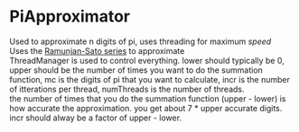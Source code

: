 # PiApproximator
Used to approximate n digits of pi, uses threading for maximum <i>speed</i><br>
Uses the <a href=https://en.wikipedia.org/wiki/Ramanujan%E2%80%93Sato_series#Level_1>Ramunjan-Sato series</a> to approximate<br>
ThreadManager is used to control everything. lower should typically be 0, upper should be the number of times you want to do the summation function, mc is the digits of pi that you want to calculate, incr is the number of itterations per thread, numThreads is the number of threads.<br>
the number of times that you do the summation function (upper - lower) is how accurate the approximation. you get about 7 * upper accurate digits.
incr should alway be a factor of upper - lower.<br>
